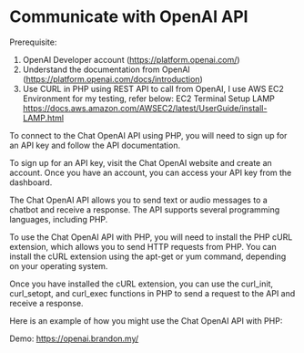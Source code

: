 # **Communicate with OpenAI API**

Prerequisite:
1. OpenAI Developer account (https://platform.openai.com/)
2. Understand the documentation from OpenAI (https://platform.openai.com/docs/introduction)
3. Use CURL in PHP using REST API to call from OpenAI, I use AWS EC2 Environment for my testing, refer below:
EC2 Terminal Setup LAMP
https://docs.aws.amazon.com/AWSEC2/latest/UserGuide/install-LAMP.html


To connect to the Chat OpenAI API using PHP, you will need to sign up for an API key and follow the API documentation.

To sign up for an API key, visit the Chat OpenAI website and create an account. Once you have an account, you can access your API key from the dashboard.

The Chat OpenAI API allows you to send text or audio messages to a chatbot and receive a response. The API supports several programming languages, including PHP.

To use the Chat OpenAI API with PHP, you will need to install the PHP cURL extension, which allows you to send HTTP requests from PHP. You can install the cURL extension using the apt-get or yum command, depending on your operating system.

Once you have installed the cURL extension, you can use the curl_init, curl_setopt, and curl_exec functions in PHP to send a request to the API and receive a response.

Here is an example of how you might use the Chat OpenAI API with PHP:


Demo:
https://openai.brandon.my/